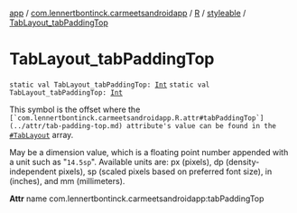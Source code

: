 [app](../../../index.md) / [com.lennertbontinck.carmeetsandroidapp](../../index.md) / [R](../index.md) / [styleable](index.md) / [TabLayout_tabPaddingTop](./-tab-layout_tab-padding-top.md)

# TabLayout_tabPaddingTop

`static val TabLayout_tabPaddingTop: `[`Int`](https://kotlinlang.org/api/latest/jvm/stdlib/kotlin/-int/index.html)
`static val TabLayout_tabPaddingTop: `[`Int`](https://kotlinlang.org/api/latest/jvm/stdlib/kotlin/-int/index.html)

This symbol is the offset where the ``[`com.lennertbontinck.carmeetsandroidapp.R.attr#tabPaddingTop`](../attr/tab-padding-top.md) attribute's value can be found in the ``[`#TabLayout`](-tab-layout.md) array.

May be a dimension value, which is a floating point number appended with a unit such as "`14.5sp`". Available units are: px (pixels), dp (density-independent pixels), sp (scaled pixels based on preferred font size), in (inches), and mm (millimeters).

**Attr**
name com.lennertbontinck.carmeetsandroidapp:tabPaddingTop


